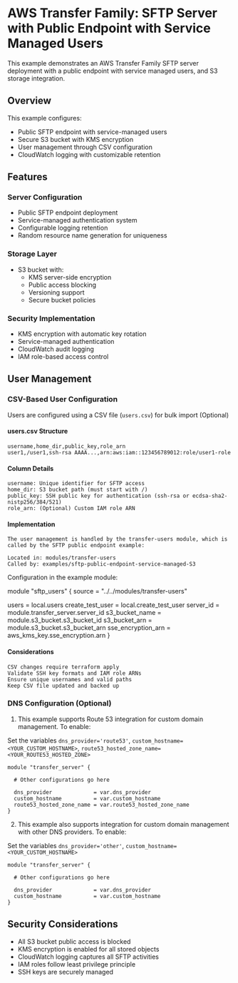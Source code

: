 
# AWS Transfer Family: SFTP Server with Public Endpoint with Service Managed Users

This example demonstrates an AWS Transfer Family SFTP server deployment with a public endpoint with service managed users, and S3 storage integration.

## Overview

This example configures:
- Public SFTP endpoint with service-managed users
- Secure S3 bucket with KMS encryption
- User management through CSV configuration
- CloudWatch logging with customizable retention

## Features


### Server Configuration
- Public SFTP endpoint deployment
- Service-managed authentication system
- Configurable logging retention
- Random resource name generation for uniqueness

### Storage Layer
- S3 bucket with:
  - KMS server-side encryption
  - Public access blocking
  - Versioning support
  - Secure bucket policies

### Security Implementation
- KMS encryption with automatic key rotation
- Service-managed authentication
- CloudWatch audit logging
- IAM role-based access control

## User Management

### CSV-Based User Configuration

Users are configured using a CSV file (`users.csv`) for bulk import (Optional)

#### users.csv Structure
```csv
username,home_dir,public_key,role_arn
user1,/user1,ssh-rsa AAAA...,arn:aws:iam::123456789012:role/user1-role
```
    
#### Column Details

    username: Unique identifier for SFTP access
    home_dir: S3 bucket path (must start with /)
    public_key: SSH public key for authentication (ssh-rsa or ecdsa-sha2-nistp256/384/521)
    role_arn: (Optional) Custom IAM role ARN

#### Implementation

    The user management is handled by the transfer-users module, which is called by the SFTP public endpoint example:

    Located in: modules/transfer-users
    Called by: examples/sftp-public-endpoint-service-managed-S3

Configuration in the example module:

    
module "sftp_users" {
  source = "../../modules/transfer-users"
  
  users           = local.users
  create_test_user = local.create_test_user
  server_id       = module.transfer_server.server_id
  s3_bucket_name  = module.s3_bucket.s3_bucket_id
  s3_bucket_arn   = module.s3_bucket.s3_bucket_arn
  sse_encryption_arn = aws_kms_key.sse_encryption.arn
}
    

#### Considerations

    CSV changes require terraform apply
    Validate SSH key formats and IAM role ARNs
    Ensure unique usernames and valid paths
    Keep CSV file updated and backed up


### DNS Configuration (Optional)

1. This example supports Route 53 integration for custom domain management. To enable:

Set the variables `dns_provider='route53'`, `custom_hostname=<YOUR_CUSTOM_HOSTNAME>`, `route53_hosted_zone_name=<YOUR_ROUTE53_HOSTED_ZONE>`

```hcl
module "transfer_server" {
  
  # Other configurations go here

  dns_provider             = var.dns_provider
  custom_hostname          = var.custom_hostname
  route53_hosted_zone_name = var.route53_hosted_zone_name
}
```

2. This example also supports integration for custom domain management with other DNS providers. To enable:

Set the variables `dns_provider='other'`, `custom_hostname=<YOUR_CUSTOM_HOSTNAME>`

```hcl
module "transfer_server" {
  
  # Other configurations go here

  dns_provider             = var.dns_provider
  custom_hostname          = var.custom_hostname
}
```
## Security Considerations

- All S3 bucket public access is blocked
- KMS encryption is enabled for all stored objects
- CloudWatch logging captures all SFTP activities
- IAM roles follow least privilege principle
- SSH keys are securely managed